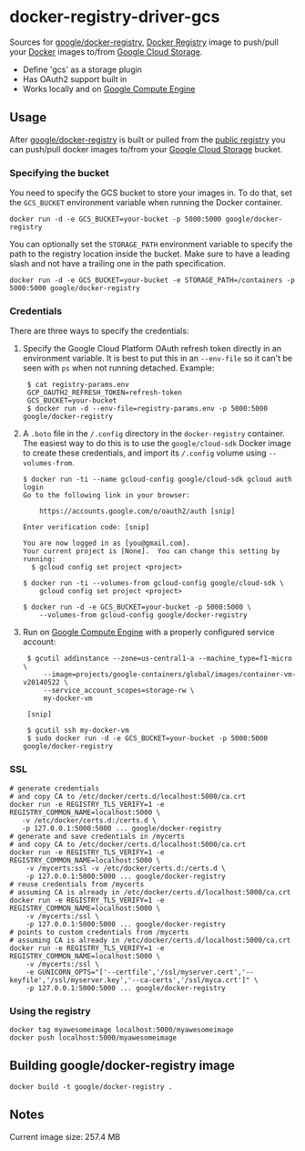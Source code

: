 # docker-registry-driver-gcs

Sources for [google/docker-registry](https://index.docker.io/u/google/docker-registry/), [Docker Registry](https://github.com/dotcloud/docker-registry) image to push/pull your [Docker](https://www.docker.io/) images to/from [Google Cloud Storage](https://cloud.google.com/products/cloud-storage/).

- Define 'gcs' as a storage plugin
- Has OAuth2 support built in
- Works locally and on [Google Compute Engine](https://cloud.google.com/products/compute-engine/)

## Usage

After [google/docker-registry](https://index.docker.io/u/google/docker-registry) is built or pulled from the [public registry]( https://index.docker.io/u/google/docker-registry) you can push/pull docker images to/from your [Google Cloud Storage](https://cloud.google.com/products/cloud-storage/) bucket.

### Specifying the bucket

You need to specify the GCS bucket to store your images in.  To do that, set the `GCS_BUCKET` environment variable when running the Docker container.

    docker run -d -e GCS_BUCKET=your-bucket -p 5000:5000 google/docker-registry

You can optionally set the `STORAGE_PATH` environment variable to specify the path to the registry location inside the bucket.  Make sure to have a leading slash and not have a trailing one in the path specification.

    docker run -d -e GCS_BUCKET=your-bucket -e STORAGE_PATH=/containers -p 5000:5000 google/docker-registry

### Credentials

There are three ways to specify the credentials:

1. Specify the Google Cloud Platform OAuth refresh token directly in an environment variable.  It is best to put this in an `--env-file` so it can't be seen with `ps` when not running detached.  Example:

        $ cat registry-params.env
        GCP_OAUTH2_REFRESH_TOKEN=refresh-token
        GCS_BUCKET=your-bucket
        $ docker run -d --env-file=registry-params.env -p 5000:5000 google/docker-registry

1.  A `.boto` file in the `/.config` directory in the `docker-registry` container. The easiest way to do this is to use the `google/cloud-sdk` Docker image to create these credentials, and import its `/.config` volume using `--volumes-from`.

        $ docker run -ti --name gcloud-config google/cloud-sdk gcloud auth login
        Go to the following link in your browser:

            https://accounts.google.com/o/oauth2/auth [snip]

        Enter verification code: [snip]

        You are now logged in as [you@gmail.com].
        Your current project is [None].  You can change this setting by running:
          $ gcloud config set project <project>

        $ docker run -ti --volumes-from gcloud-config google/cloud-sdk \
            gcloud config set project <project>

        $ docker run -d -e GCS_BUCKET=your-bucket -p 5000:5000 \
            --volumes-from gcloud-config google/docker-registry

1. Run on [Google Compute Engine](https://cloud.google.com/products/compute-engine/) with a properly configured service account:

        $ gcutil addinstance --zone=us-central1-a --machine_type=f1-micro \
            --image=projects/google-containers/global/images/container-vm-v20140522 \
            --service_account_scopes=storage-rw \
            my-docker-vm

        [snip]

        $ gcutil ssh my-docker-vm
        $ sudo docker run -d -e GCS_BUCKET=your-bucket -p 5000:5000 google/docker-registry

### SSL

    # generate credentials
    # and copy CA to /etc/docker/certs.d/localhost:5000/ca.crt
    docker run -e REGISTRY_TLS_VERIFY=1 -e REGISTRY_COMMON_NAME=localhost:5000 \
       -v /etc/docker/certs.d:/certs.d \
       -p 127.0.0.1:5000:5000 ... google/docker-registry
    # generate and save credentials in /mycerts
    # and copy CA to /etc/docker/certs.d/localhost:5000/ca.crt
    docker run -e REGISTRY_TLS_VERIFY=1 -e REGISTRY_COMMON_NAME=localhost:5000 \
        -v /mycerts:ssl -v /etc/docker/certs.d:/certs.d \
        -p 127.0.0.1:5000:5000 ... google/docker-registry
    # reuse credentials from /mycerts
    # assuming CA is already in /etc/docker/certs.d/localhost:5000/ca.crt
    docker run -e REGISTRY_TLS_VERIFY=1 -e REGISTRY_COMMON_NAME=localhost:5000 \
        -v /mycerts:/ssl \
        -p 127.0.0.1:5000:5000 ... google/docker-registry
    # points to custom credentials from /mycerts
    # assuming CA is already in /etc/docker/certs.d/localhost:5000/ca.crt
    docker run -e REGISTRY_TLS_VERIFY=1 -e REGISTRY_COMMON_NAME=localhost:5000 \
        -v /mycerts:/ssl \
        -e GUNICORN_OPTS="['--certfile','/ssl/myserver.cert','--keyfile','/ssl/myserver.key','--ca-certs','/ssl/myca.crt']" \
        -p 127.0.0.1:5000:5000 ... google/docker-registry


### Using the registry

    docker tag myawesomeimage localhost:5000/myawesomeimage
    docker push localhost:5000/myawesomeimage

## Building google/docker-registry image

    docker build -t google/docker-registry .

## Notes

Current image size: 257.4 MB
